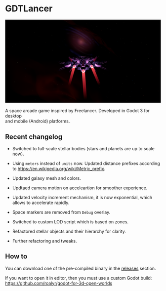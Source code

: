 # GDTLancer
![Progress][Progress]

A space arcade game inspired by Freelancer. Developed in Godot 3 for desktop  
and mobile (Android) platforms.

[Progress]: Assets/Images/Progress.png "Progress"

## Recent changelog
- Switched to full-scale stellar bodies (stars and planets are up to scale now).
- Using `meters` instead of `units` now. Updated distance prefixes according to 
https://en.wikipedia.org/wiki/Metric_prefix.
- Updated galaxy mesh and colors.
- Updtaed camera motion on acceleartion for smoother experience.
- Updated velocity increment mechanism, it is now exponential, which allows to 
accelerate rapidly.
- Space markers are removed from `Debug` overlay.
- Switched to custom LOD script which is based on zones.
- Refaxtored stellar objects and their hierarchy for clarity.

- Further refactoring and tweaks.


## How to
You can download one of the pre-compiled binary in the [releases](https://github.com/roalyr/GDTLancer/releases) section.

If you want to open it in editor, then you must use a custom Godot build: https://github.com/roalyr/godot-for-3d-open-worlds
